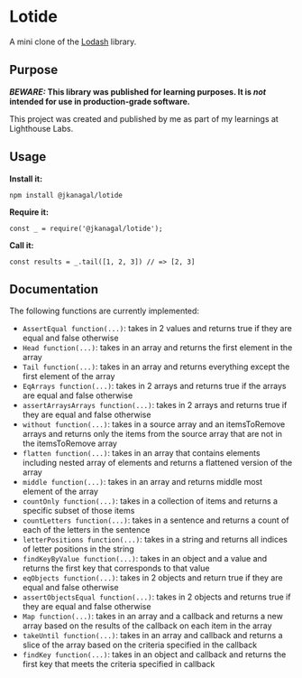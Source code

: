 # Lotide

A mini clone of the [Lodash](https://lodash.com) library.

## Purpose

**_BEWARE:_ This library was published for learning purposes. It is _not_ intended for use in production-grade software.**

This project was created and published by me as part of my learnings at Lighthouse Labs. 

## Usage

**Install it:**

`npm install @jkanagal/lotide`

**Require it:**

`const _ = require('@jkanagal/lotide');`

**Call it:**

`const results = _.tail([1, 2, 3]) // => [2, 3]`

## Documentation

The following functions are currently implemented:

* `AssertEqual function(...)`: takes in 2 values and returns true if they are equal and false otherwise
* `Head function(...)`: takes in an array and returns the first element in the array
* `Tail function(...)`: takes in an array and returns everything except the first element of the array
* `EqArrays function(...)`: takes in 2 arrays and returns true if the arrays are equal and false otherwise
* `assertArraysArrays function(...)`: takes in 2 arrays and returns true if they are equal and false otherwise
* `without function(...)`: takes in a source array and an itemsToRemove arrays and returns only the items from the source array that are not in the itemsToRemove array
* `flatten function(...)`: takes in an array that contains elements including nested array of elements and returns a flattened version of the array
* `middle function(...)`: takes in an array and returns middle most element of the array
* `countOnly function(...)`: takes in a collection of items and returns a specific subset of those items
* `countLetters function(...)`: takes in a sentence and returns a count of each of the letters in the sentence
* `letterPositions function(...)`: takes in a string and returns all indices of letter positions in the string
* `findKeyByValue function(...)`: takes in an object and a value and returns the first key that corresponds to that value
* `eqObjects function(...)`:  takes in 2 objects and return true if they are equal and false otherwise
* `assertObjectsEqual function(...)`: takes in 2 objects and returns true if they are equal and false otherwise
* `Map function(...)`: takes in an array and a callback and returns a new array based on the results of the callback on each item in the array
* `takeUntil function(...)`: takes in an array and callback and returns a slice of the array based on the criteria specified in the callback
* `findKey function(...)`: takes in an object and callback and returns the first key that meets the criteria specified in callback

